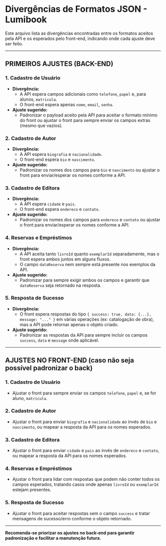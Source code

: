 # Divergências de Formatos JSON - Lumibook

Este arquivo lista as divergências encontradas entre os formatos aceitos pela API e os esperados pelo front-end, indicando onde cada ajuste deve ser feito.

---

  ## PRIMEIROS AJUSTES (BACK-END)

  ### 1. Cadastro de Usuário
  - **Divergência:**
    - A API espera campos adicionais como `telefone`, `papel` e, para alunos, `matricula`.
    - O front-end espera apenas `nome`, `email`, `senha`.
  - **Ajuste sugerido:**
    - Padronizar o payload aceito pela API para aceitar o formato mínimo do front ou ajustar o front para sempre enviar os campos extras (mesmo que vazios).

  ### 2. Cadastro de Autor
  - **Divergência:**
    - A API espera `biografia` e `nacionalidade`.
    - O front-end espera `bio` e `nascimento`.
  - **Ajuste sugerido:**
    - Padronizar os nomes dos campos para `bio` e `nascimento` ou ajustar o front para enviar/esperar os nomes conforme a API.

  ### 3. Cadastro de Editora
  - **Divergência:**
    - A API espera `cidade` e `pais`.
    - O front-end espera `endereco` e `contato`.
  - **Ajuste sugerido:**
    - Padronizar os nomes dos campos para `endereco` e `contato` ou ajustar o front para enviar/esperar os nomes conforme a API.

  ### 4. Reservas e Empréstimos
  - **Divergência:**
    - A API aceita tanto `livroId` quanto `exemplarId` separadamente, mas o front espera ambos juntos em alguns fluxos.
    - O campo `dataReserva` nem sempre está presente nos exemplos da API.
  - **Ajuste sugerido:**
    - Padronizar para sempre exigir ambos os campos e garantir que `dataReserva` seja retornado na resposta.

  ### 5. Resposta de Sucesso
  - **Divergência:**
    - O front espera respostas do tipo `{ success: true, data: {...}, message: "..." }` em várias operações (ex: catalogação de obra), mas a API pode retornar apenas o objeto criado.
  - **Ajuste sugerido:**
    - Padronizar as respostas da API para sempre incluir os campos `success`, `data` e `message` onde aplicável.

  ---

## AJUSTES NO FRONT-END (caso não seja possível padronizar o back)

### 1. Cadastro de Usuário
- Ajustar o front para sempre enviar os campos `telefone`, `papel` e, se for aluno, `matricula`.

### 2. Cadastro de Autor
- Ajustar o front para enviar `biografia` e `nacionalidade` ao invés de `bio` e `nascimento`, ou mapear a resposta da API para os nomes esperados.

### 3. Cadastro de Editora
- Ajustar o front para enviar `cidade` e `pais` ao invés de `endereco` e `contato`, ou mapear a resposta da API para os nomes esperados.

### 4. Reservas e Empréstimos
- Ajustar o front para lidar com respostas que podem não conter todos os campos esperados, tratando casos onde apenas `livroId` ou `exemplarId` estejam presentes.

### 5. Resposta de Sucesso
- Ajustar o front para aceitar respostas sem o campo `success` e tratar mensagens de sucesso/erro conforme o objeto retornado.

---

**Recomenda-se priorizar os ajustes no back-end para garantir padronização e facilitar a manutenção futura.** 